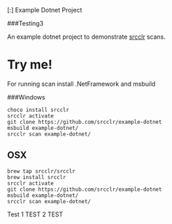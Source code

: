 [:] Example Dotnet Project

###Testing3


An example dotnet project to demonstrate [srcclr](https://www.srcclr.com) scans.

# Try me!

For running scan install .NetFramework and msbuild 

###Windows


```
choco install srcclr
srcclr activate
git clone https://github.com/srcclr/example-dotnet
msbuild example-dotnet/
srcclr scan example-dotnet/
```

##  OSX
```
brew tap srcclr/srcclr
brew install srcclr
srcclr activate
git clone https://github.com/srcclr/example-dotnet
msbuild example-dotnet/
srcclr scan example-dotnet/
```
Test 1
TEST 2
TEST


